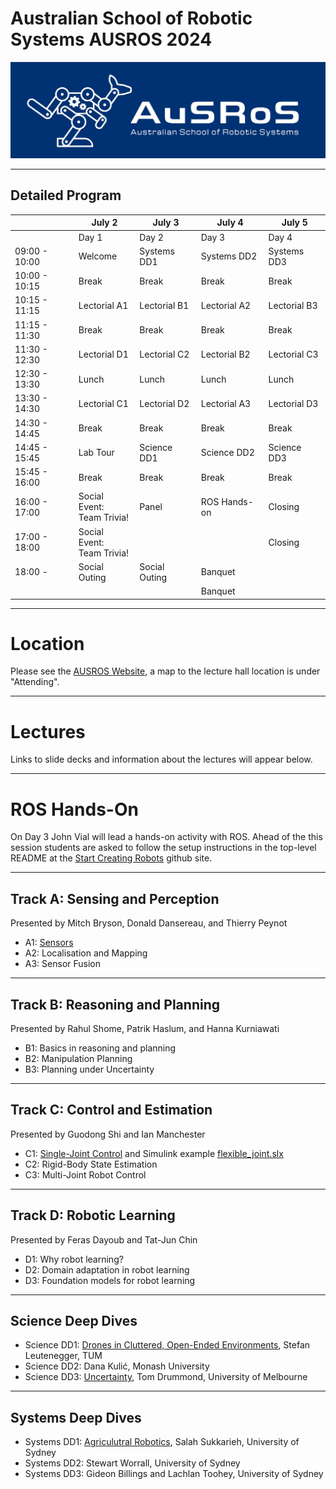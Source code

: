 # Australian School of Robotic Systems AUSROS 2024

![logo](/Pics/AUSROS_Logo.med.jpg)


---
## Detailed Program

|               | July 2        | July 3        | July 4        | July 5       |
| ------------- | ------------- | ------------- | ------------- | ------------ |
|               | Day 1         | Day 2         | Day 3         | Day 4        |
| 09:00 - 10:00 | Welcome       | Systems DD1   | Systems DD2   | Systems DD3  |
| 10:00 - 10:15 | Break         | Break         | Break         | Break        |
| 10:15 - 11:15 | Lectorial A1  | Lectorial B1  | Lectorial A2  | Lectorial B3 |
| 11:15 - 11:30 | Break         | Break         | Break         | Break        |
| 11:30 - 12:30 | Lectorial D1  | Lectorial C2  | Lectorial B2  | Lectorial C3 |
| 12:30 - 13:30 | Lunch         | Lunch         | Lunch         | Lunch        |
| 13:30 - 14:30 | Lectorial C1  | Lectorial D2  | Lectorial A3  | Lectorial D3 |
| 14:30 - 14:45 | Break         | Break         | Break         | Break        |
| 14:45 - 15:45 | Lab Tour      | Science DD1   | Science DD2   | Science DD3  |
| 15:45 - 16:00 | Break         | Break         | Break         | Break        |
| 16:00 - 17:00 | Social Event:<br> Team Trivia!  | Panel         | ROS Hands-on  | Closing      |
| 17:00 - 18:00 | Social Event:<br> Team Trivia!  |               |               | Closing      |
| 18:00 -       | Social Outing | Social Outing | Banquet       |              |
|               |               |               | Banquet       |              |

---
# Location

Please see the [AUSROS Website](https://ariamhub.com/event/ausros/), a map to the lecture hall location is under "Attending".

---
# Lectures

Links to slide decks and information about the lectures will appear below.

---
# ROS Hands-On

On Day 3 John Vial will lead a hands-on activity with ROS. Ahead of the this session students are asked to follow the setup instructions in the top-level README at the [Start Creating Robots](https://github.com/johnny555/start-creating-robots) github site.

---
## Track A: Sensing and Perception
Presented by Mitch Bryson, Donald Dansereau, and Thierry Peynot

* A1: [Sensors](SensingAndPerception/LecA1-Sensors.pdf)
* A2: Localisation and Mapping 
* A3: Sensor Fusion 

---
## Track B: Reasoning and Planning
Presented by Rahul Shome, Patrik Haslum, and Hanna Kurniawati

* B1: Basics in reasoning and planning 
* B2: Manipulation Planning 
* B3: Planning under Uncertainty 


---
## Track C: Control and Estimation
Presented by Guodong Shi and Ian Manchester

* C1: [Single-Joint Control](ControlAndEstimation/LecC1-Control.pdf) and Simulink example [flexible_joint.slx](ControlAndEstimation/flexible_joint.slx)
* C2: Rigid-Body State Estimation
* C3: Multi-Joint Robot Control

---
## Track D: Robotic Learning
Presented by Feras Dayoub and Tat-Jun Chin

* D1: Why robot learning?
* D2: Domain adaptation in robot learning
* D3: Foundation models for robot learning

---
## Science Deep Dives

* Science DD1: [Drones in Cluttered, Open-Ended Environments](ScienceDeepDives/DD1-StefanLeutenegger-Drones.pdf), Stefan Leutenegger, TUM
* Science DD2: Dana Kulić, Monash University
* Science DD3: [Uncertainty](ScienceDeepDives/DD3-TomDrummond-Uncertainty.pdf), Tom Drummond, University of Melbourne

---
## Systems Deep Dives

* Systems DD1: [Agriculutral Robotics](SystemsDeepDives/DD1-SalahSukkarieh-Agriculture.pdf), Salah Sukkarieh, University of Sydney 
* Systems DD2: Stewart Worrall, University of Sydney 
* Systems DD3: Gideon Billings and Lachlan Toohey, University of Sydney
